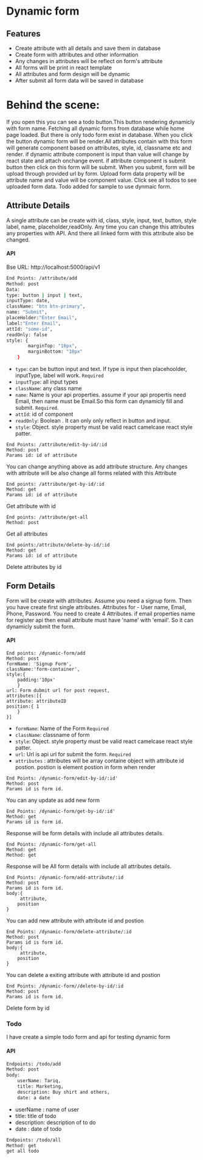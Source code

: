 
# Dynamic form


## Features

- Create attribute with all details and save them in database
- Create form with attributes and other information
- Any changes in  attributes will be reflect on form's attribute
- All forms will be print in react template 
- All attributes and form design will be dynamic
- After submit all form data will be saved in database
# Behind the scene:
If you open this you can see a todo button.This button rendering dynamicly with form name.  Fetching all dynamic forms from database while home page loaded. But there is only todo form exist in database. 
When you click the button dynamic form will be render.All attributes contain with this form will generate component based on
attributes, style, id, classname etc and render.
if dynamic attribute component is input than value will change by react state and attach onchange event.
if attribute component is submit button then click on this form will be submit.
When you submit, form will be upload through provided url by form. Upload form data property will be attribute name and value will be component value.
Click see all todos to see uploaded form data. Todo added for sample to use dynmaic form.
##  Attribute Details
A single attribute can be create with id, class, style, input, text, button, style label, name, placeholder,readOnly.
Any time you can change this attributes any properties with API. And there all linked form with this attribute also be changed. 
#### API
Bse URL: http://localhost:5000/api/v1
```sh
End Points: /attribute/add
Method: post
Data: 
type: button | input | text,
inputType: date,
className: "btn btn-primary",
name: "Submit",
placeHolder:"Enter Email",
label:"Enter Email",
attId: "some-id",
readOnly: false
style: {
        marginTop: "10px",
        marginBottom: "10px"
    }
```
- ``type``: can be button input and text. If type is input then placehoolder, inputType, label will work. `Required`
- ``inputType``: all input types
- ``className``: any class name
- ``name``: Name is your api properties. assume if your api propertis need Email, then name must be Email.So this form can
dynamicly fill and submit. `Required`.
- ``attId``: id of component
- ``readOnly``: Boolean . It can only only reflect in button and input.
- ``style``: Object. style property must be valid react camelcase react style patter.
```
End Points: /attribute/edit-by-id/:id
Method: post
Params id: id of attribute
```
You can change anything above as add attribute structure. Any changes with attribute will be also change all forms related with this Attribute
 
```
End points: /attribute/get-by-id/:id
Method: get
Params id: id of attribute
```
Get attribute with id
```
End points: /attribute/get-all
Method: post
```
Get all attributes
```
End points:/attribute/delete-by-id/:id
Method: get
Params id: id of attribute
```
Delete attributes by id
## Form Details
Form will be create with attributes. Assume you need a signup form. Then you have create first single attributes.
Attributes for - User name, Email, Phone, Password. You need to create 4 Attributes.  if email properties name for register
api then email attribute must have 'name' with 'email'. So it can dynamicly submit the form.
#### API
```
End points: /dynamic-form/add
Method: post
formName: 'Signup Form',
className:'form-container',
style:{
    padding:'10px'
    }
url: Form dubmit url for post request,
attributes:[{
attribute: attributeID
position:{ 1
    }
}]
```
- ``formName``: Name of the Form  `Required`
- ``className``: classname of form
-  ``style``: Object. style property must be valid react camelcase react style patter.
-  ``url``: Url is api url for submit the form. ``Required``
-   ``attributes`` : attributes will be array containe object with attribute id postion.
 postion is element postion in form when render

```
End Points: /dynamic-form/edit-by-id/:id'
Method: post
Params id is form id.
```
You can any update as add new form

```
End Points: /dynamic-form/get-by-id/:id'
Method: get
Params id is form id.
```
Response will be form details with include all attributes details.

```
End Points: /dynamic-form/get-all
Method: get
Method: get
```
Response will be All form details with include all attributes details.

```
End Points: /dynamic-form/add-attribute/:id
Method: post
Params id is form id.
body:{
     attribute,
    position
}
```
You can  add new attribute with attribute id and postion


```
End Points: /dynamic-form/delete-attribute/:id
Method: post
Params id is form id.
body:{
     attribute,
    position
}
```
You can  delete a exiting attribute with attribute id and postion

```
End Points: /dynamic-form//delete-by-id/:id
Method: post
Params id is form id.
```
Delete form by id

### Todo
I have create a simple todo form and api for testing dynamic form
#### API
```sh
Endpoints: /todo/add
Method: post
body: 
    userName: Tariq,
    title: Marketing,
    description: Buy shirt and others,
    date: a date
```
- userName : name of user
- title: title of todo
- description: description of to do
- date : date of todo
```sh
Endpoints: /todo/all
Method: get
get all todo
```
